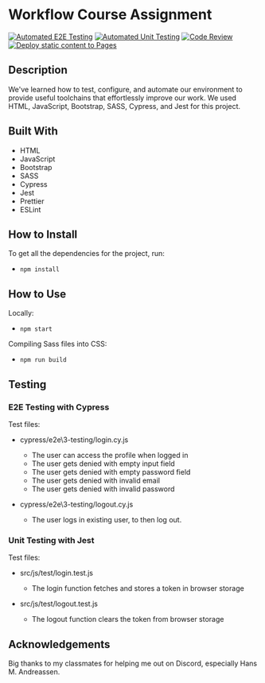 # Workflow Course Assignment

[![Automated E2E Testing](https://github.com/AdrianMikk/social-media-client/actions/workflows/E2E.yml/badge.svg)](https://github.com/AdrianMikk/social-media-client/actions/workflows/E2E.yml)
[![Automated Unit Testing](https://github.com/AdrianMikk/social-media-client/actions/workflows/unittest.yml/badge.svg)](https://github.com/AdrianMikk/social-media-client/actions/workflows/unittest.yml)
[![Code Review](https://github.com/AdrianMikk/social-media-client/actions/workflows/gpt.yml/badge.svg)](https://github.com/AdrianMikk/social-media-client/actions/workflows/gpt.yml)
[![Deploy static content to Pages](https://github.com/AdrianMikk/social-media-client/actions/workflows/pages.yml/badge.svg)](https://github.com/AdrianMikk/social-media-client/actions/workflows/pages.yml)

## Description 

We've learned how to test, configure, and automate our environment to provide useful toolchains that effortlessly improve our work.
We used HTML, JavaScript, Bootstrap, SASS, Cypress, and Jest for this project.

## Built With

* HTML
* JavaScript
* Bootstrap
* SASS
* Cypress
* Jest
* Prettier
* ESLint

## How to Install 

To get all the dependencies for the project, run: 
*     npm install

## How to Use

Locally: 
*     npm start

Compiling Sass files into CSS: 
*     npm run build

## Testing 

### E2E Testing with Cypress

Test files: 

* cypress/e2e\3-testing/login.cy.js
   * The user can access the profile when logged in
   * The user gets denied with empty input field
   * The user gets denied with empty password field
   * The user gets denied with invalid email
   * The user gets denied with invalid password
  
* cypress/e2e\3-testing/logout.cy.js
   * The user logs in existing user, to then log out.

### Unit Testing with Jest

Test files: 
*  src/js/test/login.test.js
   * The login function fetches and stores a token in browser storage
  
*  src/js/test/logout.test.js
   * The logout function clears the token from browser storage

## Acknowledgements 

Big thanks to my classmates for helping me out on Discord, especially Hans M. Andreassen. 


